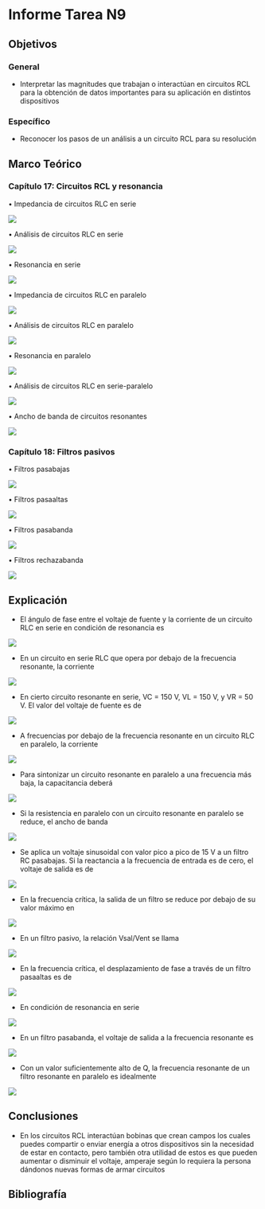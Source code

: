 # Informe Tarea N9
## Objetivos

### General

- Interpretar las magnitudes que trabajan o interactúan en circuitos RCL para la obtención de datos importantes para su aplicación en distintos dispositivos

### Específico

- Reconocer los pasos de un análisis a un circuito RCL para su resolución

## Marco Teórico
### Capítulo 17: Circuitos RCL y resonancia

•	Impedancia de circuitos RLC en serie

![](https://github.com/Tom-Vily/Imagenes/blob/main/img%209/1.PNG)

•	Análisis de circuitos RLC en serie

![](https://github.com/Tom-Vily/Imagenes/blob/main/img%209/2.PNG)

•	Resonancia en serie

![](https://github.com/Tom-Vily/Imagenes/blob/main/img%209/3.PNG)

•	Impedancia de circuitos RLC en paralelo

![](https://github.com/Tom-Vily/Imagenes/blob/main/img%209/4.PNG)

•	Análisis de circuitos RLC en paralelo

![](https://github.com/Tom-Vily/Imagenes/blob/main/img%209/5.PNG)

•	Resonancia en paralelo

![](https://github.com/Tom-Vily/Imagenes/blob/main/img%209/6.PNG)

•	Análisis de circuitos RLC en serie-paralelo

![](https://github.com/Tom-Vily/Imagenes/blob/main/img%209/7.PNG)

•	Ancho de banda de circuitos resonantes

![](https://github.com/Tom-Vily/Imagenes/blob/main/img%209/8.PNG)

### Capítulo 18: Filtros pasivos

•	Filtros pasabajas

![](https://github.com/Tom-Vily/Imagenes/blob/main/img%209/9.PNG)

•	Filtros pasaaltas

![](https://github.com/Tom-Vily/Imagenes/blob/main/img%209/10.PNG)

•	Filtros pasabanda

![](https://github.com/Tom-Vily/Imagenes/blob/main/img%209/11.PNG)

•	Filtros rechazabanda

![](https://github.com/Tom-Vily/Imagenes/blob/main/img%209/12.PNG)

## Explicación

- El ángulo de fase entre el voltaje de fuente y la corriente de un circuito RLC en serie en condición de resonancia es

![](https://github.com/Tom-Vily/Imagenes/blob/main/img%20ejer%209/1.PNG)

- En un circuito en serie RLC que opera por debajo de la frecuencia resonante, la corriente

![](https://github.com/Tom-Vily/Imagenes/blob/main/img%20ejer%209/2.PNG)

- En cierto circuito resonante en serie, VC = 150 V, VL = 150 V, y VR = 50 V. El valor del voltaje de fuente es de

![](https://github.com/Tom-Vily/Imagenes/blob/main/img%20ejer%209/3.PNG)

- A frecuencias por debajo de la frecuencia resonante en un circuito RLC en paralelo, la corriente

![](https://github.com/Tom-Vily/Imagenes/blob/main/img%20ejer%209/4.PNG)

- Para sintonizar un circuito resonante en paralelo a una frecuencia más baja, la capacitancia deberá

![](https://github.com/Tom-Vily/Imagenes/blob/main/img%20ejer%209/5.PNG)

- Si la resistencia en paralelo con un circuito resonante en paralelo se reduce, el ancho de banda

![](https://github.com/Tom-Vily/Imagenes/blob/main/img%20ejer%209/6.PNG)

- Se aplica un voltaje sinusoidal con valor pico a pico de 15 V a un filtro RC pasabajas. Si la reactancia a la frecuencia de 
entrada es de cero, el voltaje de salida es de

![](https://github.com/Tom-Vily/Imagenes/blob/main/img%20ejer%209/7.PNG)

- En la frecuencia crítica, la salida de un filtro se reduce por debajo de su valor máximo en

![](https://github.com/Tom-Vily/Imagenes/blob/main/img%20ejer%209/8.PNG)

- En un filtro pasivo, la relación Vsal/Vent se llama

![](https://github.com/Tom-Vily/Imagenes/blob/main/img%20ejer%209/9.PNG)

- En la frecuencia crítica, el desplazamiento de fase a través de un filtro pasaaltas es de

![](https://github.com/Tom-Vily/Imagenes/blob/main/img%20ejer%209/10.PNG)

- En condición de resonancia en serie

![](https://github.com/Tom-Vily/Imagenes/blob/main/img%20ejer%209/11.PNG)

- En un filtro pasabanda, el voltaje de salida a la frecuencia resonante es

![](https://github.com/Tom-Vily/Imagenes/blob/main/img%20ejer%209/12.PNG)

- Con un valor suficientemente alto de Q, la frecuencia resonante de un filtro resonante en paralelo es idealmente

![](https://github.com/Tom-Vily/Imagenes/blob/main/img%20ejer%209/13.PNG)

## Conclusiones

- En los circuitos RCL interactúan bobinas que crean campos los cuales puedes compartir o enviar energía a otros dispositivos sin la 
necesidad de estar en contacto, pero también otra utilidad de estos es que pueden aumentar o 
disminuir el voltaje, amperaje según lo requiera la persona dándonos nuevas formas de armar circuitos
## Bibliografía
